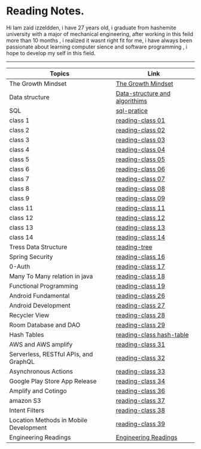 # Reading Notes.

Hi Iam zaid izzeldden, i have 27 years old, i graduate from hashemite university with a major of mechanical engineering, after working in this feild more than 10 months , i realized it wasnt right fit for me, i have always been passionate about learning computer sience and software programming , i hope to develop my self in this field. 

---


| Topics                                | Link                                                          |
|---------------------------------------|---------------------------------------------------------------|
| The Growth Mindset                    | [The Growth Mindset](grouthMindmd)                            |
| Data structure                        | [Data-structure and algorithims](data-tructure-algorithimsmd) |
| SQL                                   | [sql-pratice](sql-practicingmd)                               |
| class 1                               | [reading-class 01](reading-class01md)                         |
| class 2                               | [reading-class 02](reading-class02md)                         |
| class 3                               | [reading-class 03](reading-class03md)                         |
| class 4                               | [reading-class 04](reading-class04.md)                        |
| class 5                               | [reading-class 05](reading-class05.md)                        |
| class 6                               | [reading-class 06](reading-class06.md)                        |
| class 7                               | [reading-class 07](reading-class07.md)                        |
| class 8                               | [reading-class 08](reading-class08.md)                        |
| class 9                               | [reading-class 09](reading-class09.md)                        |
| class 11                              | [reading-class 11](reading-class11.md)                        |
| class 12                              | [reading-class 12](reading-class12.md)                        |
| class 13                              | [reading-class 13](reading-class13.md)                        |
| class 14                              | [reading-class 14](reading-class14.md)                        |
| Tress Data Structure                  | [reading-tree](reading-trees.md)                              |
| Spring Security                       | [reading-class 16](reading-class15.md)                        |
| 0-Auth                                | [reading-class 17](reading-class17.md)                        |
| Many To Many relation in java         | [reading-class 18](reading-class18.md)                        |
| Functional Programming                | [reading-class 19](reading-class19.md)                        |
| Android Fundamental                   | [reading-class 26](reading-class26.md)                        |
| Android Development                   | [reading-class 27](reading-class27.md)                        |
| Recycler View                         | [reading-class 28](reading-class28.md)                        |
| Room Database and DAO                 | [reading-class 29](reading-class29.md)                        |
| Hash Tables                           | [reading-class hash-table](reading-hash-tables.md)            |
| AWS and AWS amplify                   | [reading-class 31](reading-class31.md)                        |
| Serverless, RESTful APIs, and GraphQL | [reading-class 32](reading-class32.md)                        |
| Asynchronous Actions                  | [reading-class 33](reading-class33.md)                        |
| Google Play Store App Release         | [reading-class 34](reading-class34.md)                        |
| Amplify and Cotingo                   | [reading-class 36](reading-class36.md)                        |
| amazon S3                             | [reading-class 37](reading-class37.md)                        |
| Intent Filters                        | [reading-class 38](reading-class38.md)                        |
|Location Methods in Mobile Development | [reading-class 39](reading-class39.md)                        |
| Engineering Readings                  | [Engineering Readings](engineering-reading.md)                |


